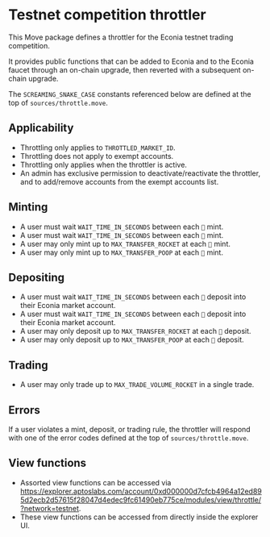 # Testnet competition throttler

This Move package defines a throttler for the Econia testnet trading competition.

It provides public functions that can be added to Econia and to the Econia faucet through an on-chain upgrade, then reverted with a subsequent on-chain upgrade.

The `SCREAMING_SNAKE_CASE` constants referenced below are defined at the top of `sources/throttle.move`.

## Applicability

- Throttling only applies to `THROTTLED_MARKET_ID`.
- Throttling does not apply to exempt accounts.
- Throttling only applies when the throttler is active.
- An admin has exclusive permission to deactivate/reactivate the throttler, and to add/remove accounts from the exempt accounts list.

## Minting

- A user must wait `WAIT_TIME_IN_SECONDS` between each `🚀` mint.
- A user must wait `WAIT_TIME_IN_SECONDS` between each `💩` mint.
- A user may only mint up to `MAX_TRANSFER_ROCKET` at each `🚀` mint.
- A user may only mint up to `MAX_TRANSFER_POOP` at each `💩` mint.

## Depositing

- A user must wait `WAIT_TIME_IN_SECONDS` between each `🚀` deposit into their Econia market account.
- A user must wait `WAIT_TIME_IN_SECONDS` between each `💩` deposit into their Econia market account.
- A user may only deposit up to `MAX_TRANSFER_ROCKET` at each `🚀` deposit.
- A user may only deposit up to `MAX_TRANSFER_POOP` at each `💩` deposit.

## Trading

- A user may only trade up to `MAX_TRADE_VOLUME_ROCKET` in a single trade.

## Errors

If a user violates a mint, deposit, or trading rule, the throttler will respond with one of the error codes defined at the top of `sources/throttle.move`.

## View functions

- Assorted view functions can be accessed via https://explorer.aptoslabs.com/account/0xd000000d7cfcb4964a12ed895d2ecb2d57615f28047d4edec9fc61490eb775ce/modules/view/throttle/?network=testnet.
- These view functions can be accessed from directly inside the explorer UI.
